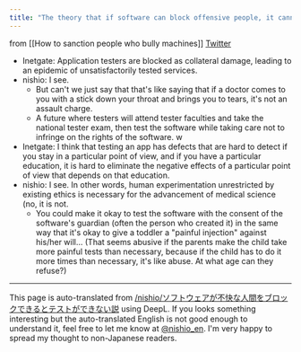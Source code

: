 ```yaml
---
title: "The theory that if software can block offensive people, it cannot be tested."
---
```


from  [[How to sanction people who bully machines]]
[Twitter](https://twitter.com/Inetgate/status/1376391744560930816)
- Inetgate: Application testers are blocked as collateral damage, leading to an epidemic of unsatisfactorily tested services.
- nishio: I see.
    - But can't we just say that that's like saying that if a doctor comes to you with a stick down your throat and brings you to tears, it's not an assault charge.
    - A future where testers will attend tester faculties and take the national tester exam, then test the software while taking care not to infringe on the rights of the software. w
- Inetgate: I think that testing an app has defects that are hard to detect if you stay in a particular point of view, and if you have a particular education, it is hard to eliminate the negative effects of a particular point of view that depends on that education.
- nishio: I see. In other words, human experimentation unrestricted by existing ethics is necessary for the advancement of medical science (no, it is not.
    - You could make it okay to test the software with the consent of the software's guardian (often the person who created it) in the same way that it's okay to give a toddler a "painful injection" against his/her will... (That seems abusive if the parents make the child take more painful tests than necessary, because if the child has to do it more times than necessary, it's like abuse. At what age can they refuse?)
---
This page is auto-translated from [/nishio/ソフトウェアが不快な人間をブロックできるとテストができない説](https://scrapbox.io/nishio/ソフトウェアが不快な人間をブロックできるとテストができない説) using DeepL. If you looks something interesting but the auto-translated English is not good enough to understand it, feel free to let me know at [@nishio_en](https://twitter.com/nishio_en). I'm very happy to spread my thought to non-Japanese readers.